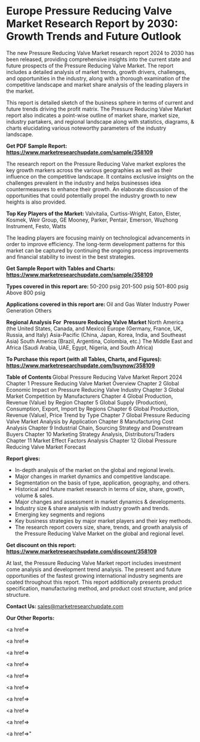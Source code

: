 # Europe Pressure Reducing Valve Market Research Report by 2030: Growth Trends and Future Outlook

The new Pressure Reducing Valve Market research report 2024 to 2030 has been released, providing comprehensive insights into the current state and future prospects of the Pressure Reducing Valve Market. The report includes a detailed analysis of market trends, growth drivers, challenges, and opportunities in the industry, along with a thorough examination of the competitive landscape and market share analysis of the leading players in the market.

This report is detailed sketch of the business sphere in terms of current and future trends driving the profit matrix. The Pressure Reducing Valve Market report also indicates a point-wise outline of market share, market size, industry partakers, and regional landscape along with statistics, diagrams, &amp; charts elucidating various noteworthy parameters of the industry landscape.

<strong><b>Get PDF Sample Report: <a href=https://www.marketresearchupdate.com/sample/358109>https://www.marketresearchupdate.com/sample/358109</a></b></strong>

The research report on the Pressure Reducing Valve market explores the key growth markers across the various geographies as well as their influence on the competitive landscape. It contains exclusive insights on the challenges prevalent in the industry and helps businesses idea countermeasures to enhance their growth. An elaborate discussion of the opportunities that could potentially propel the industry growth to new heights is also provided.

<strong><b>Top Key Players of the Market:
</b></strong>Valvitalia, Curtiss-Wright, Eaton, Elster, Kosmek, Weir Group, GE Mooney, Parker, Pentair, Emerson, Wuzhong Instrument, Festo, Watts<strong><b>
</b></strong>

The leading players are focusing mainly on technological advancements in order to improve efficiency. The long-term development patterns for this market can be captured by continuing the ongoing process improvements and financial stability to invest in the best strategies.

<strong><b>Get Sample Report with Tables and Charts: <a href=https://www.marketresearchupdate.com/sample/358109>https://www.marketresearchupdate.com/sample/358109</a></b></strong>

<strong><b>Types covered in this report are:
</b></strong>50-200 psig
201-500 psig
501-800 psig
Above 800 psig<strong><b>
</b></strong>

<strong><b>Applications covered in this report are:
</b></strong>Oil and Gas
Water Industry
Power Generation
Others<strong><b>
</b></strong>

<strong><b>Regional Analysis For  Pressure Reducing Valve Market</b></strong><strong><b>
</b></strong>North America (the United States, Canada, and Mexico)
Europe (Germany, France, UK, Russia, and Italy)
Asia-Pacific (China, Japan, Korea, India, and Southeast Asia)
South America (Brazil, Argentina, Colombia, etc.)
The Middle East and Africa (Saudi Arabia, UAE, Egypt, Nigeria, and South Africa)

<strong><b>To Purchase this report (with all Tables, Charts, and Figures): <a href=https://www.marketresearchupdate.com/buynow/358109>https://www.marketresearchupdate.com/buynow/358109</a></b></strong>

<strong><b>Table of Contents</b></strong><strong><b>
</b></strong>Global Pressure Reducing Valve Market Report 2024
Chapter 1 Pressure Reducing Valve Market Overview
Chapter 2 Global Economic Impact on Pressure Reducing Valve Industry
Chapter 3 Global Market Competition by Manufacturers
Chapter 4 Global Production, Revenue (Value) by Region
Chapter 5 Global Supply (Production), Consumption, Export, Import by Regions
Chapter 6 Global Production, Revenue (Value), Price Trend by Type
Chapter 7 Global Pressure Reducing Valve Market Analysis by Application
Chapter 8 Manufacturing Cost Analysis
Chapter 9 Industrial Chain, Sourcing Strategy and Downstream Buyers
Chapter 10 Marketing Strategy Analysis, Distributors/Traders
Chapter 11 Market Effect Factors Analysis
Chapter 12 Global Pressure Reducing Valve Market Forecast

<strong><b>Report gives:</b></strong>

- In-depth analysis of the market on the global and regional levels.
- Major changes in market dynamics and competitive landscape.
- Segmentation on the basis of type, application, geography, and others.
- Historical and future market research in terms of size, share, growth, volume &amp; sales.
- Major changes and assessment in market dynamics &amp; developments.
- Industry size &amp; share analysis with industry growth and trends.
- Emerging key segments and regions
- Key business strategies by major market players and their key methods.
- The research report covers size, share, trends, and growth analysis of the Pressure Reducing Valve Market on the global and regional level.

<strong><b>Get discount on this report: <a href=https://www.marketresearchupdate.com/discount/358109>https://www.marketresearchupdate.com/discount/358109</a></b></strong>

At last, the Pressure Reducing Valve Market report includes investment come analysis and development trend analysis. The present and future opportunities of the fastest growing international industry segments are coated throughout this report. This report additionally presents product specification, manufacturing method, and product cost structure, and price structure.

<strong><b>Contact Us:
</b></strong>sales@marketresearchupdate.com

<strong>Our Other Reports:</strong>

<a href=></a>

<a href=></a>

<a href=></a>

<a href=></a>

<a href=></a>

<a href=></a>

<a href=></a>

<a href=></a>

<a href=></a>

<a href=></a>"
